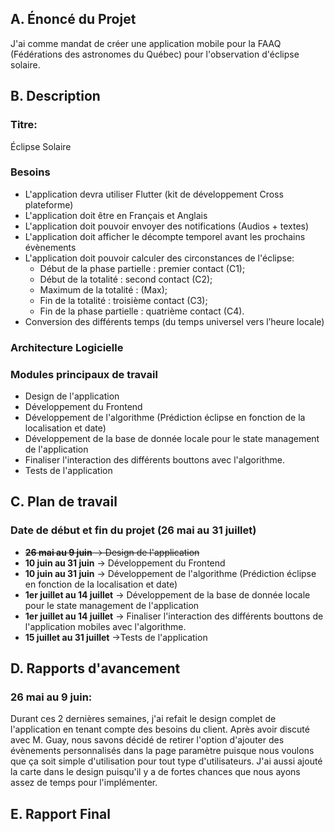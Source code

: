 ## A. Énoncé du Projet

J'ai comme mandat de créer une application mobile pour la FAAQ (Fédérations des astronomes du Québec) pour l'observation d'éclipse solaire.

## B. Description

### Titre: 
Éclipse Solaire

### Besoins
  - L'application devra utiliser Flutter (kit de développement Cross plateforme)
  - L'application doit être en Français et Anglais
  - L'application doit pouvoir envoyer des notifications (Audios + textes)
  - L'application doit afficher le décompte temporel avant les prochains évènements
  - L'application doit pouvoir calculer des circonstances de l'éclipse:
    - Début de la phase partielle : premier contact (C1);
    - Début de la totalité : second contact (C2);
    - Maximum de la totalité : (Max);
    - Fin de la totalité : troisième contact (C3);
    - Fin de la phase partielle : quatrième contact (C4).
  - Conversion des différents temps (du temps universel vers l’heure locale)
    

### Architecture Logicielle

### Modules principaux de travail
  - Design de l'application
  - Développement du Frontend
  - Développement de l'algorithme (Prédiction éclipse en fonction de la localisation et date)
  - Développement de la base de donnée locale pour le state management de l'application
  - Finaliser l'interaction des différents bouttons avec l'algorithme.
  - Tests de l'application

## C. Plan de travail
### Date de début et fin du projet (26 mai au 31 juillet)
  - ~~**26 mai au 9 juin** -> Design de l'application~~
  - **10 juin au 31 juin** -> Développement du Frontend
  - **10 juin au 31 juin** -> Développement de l'algorithme (Prédiction éclipse en fonction de la localisation et date)
  - **1er juillet au 14 juillet** -> Développement de la base de donnée locale pour le state management de l'application
  - **1er juillet au 14 juillet** -> Finaliser l'interaction des différents bouttons de l'application mobiles avec l'algorithme.
  - **15 juillet au 31 juillet** ->Tests de l'application

## D. Rapports d'avancement

### 26 mai au 9 juin:
Durant ces 2 dernières semaines, j'ai refait le design complet de l'application en tenant compte des besoins du client. Après avoir discuté avec M. Guay, nous savons décidé de retirer l'option d'ajouter des évènements personnalisés dans la page paramètre puisque nous voulons que ça soit simple d'utilisation pour tout type d'utilisateurs. J'ai aussi ajouté la carte dans le design puisqu'il y a de fortes chances que nous ayons assez de temps pour l'implémenter.




## E. Rapport Final
